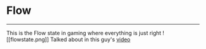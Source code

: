 # Flow
---
This is the Flow state in gaming where everything is just right
![[flowstate.png]]
Talked about in this guy's [video](https://www.youtube.com/watch?v=5DANwfC0GWI)